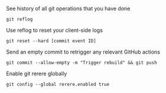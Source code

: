 See history of all git operations that you have done
```
git reflog
```

Use reflog to reset your client-side logs
```
git reset --hard [commit event ID]
```

Send an empty commit to retrigger any relevant GitHub actions
```
git commit --allow-empty -m "Trigger rebuild" && git push
```

Enable git rerere globally
```
git config --global rerere.enabled true
```
